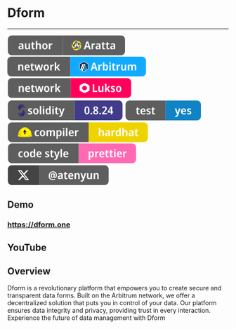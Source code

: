 # Dform
---

![Author Badge](./src/assets/badge/badge-author.svg "Aratta")
<a href="//arbitrum.io">![Arbitrum Badge](./src/assets/badge/badge-arb.svg "Lukso")</a>
<a href="//lukso.network">![Lukso Badge](./src/assets/badge/badge-lukso.svg "Lukso")</a>
![Solidity Badge](./src/assets/badge/badge-solidity.svg "Solidity")
<a href="/test">![Test Badge](./src/assets/badge/badge-test.svg "Test")</a>
![HardHat Badge](./src/assets/badge/badge-hardhat.svg "HardHat")
![Prettier Badge](./src/assets/badge/badge-prettier.svg "HardHat")
<a href="//twitter.com/atenyun">![X Badge](./src/assets/badge/badge-x.svg "HardHat")</a>

## Demo

### https://dform.one

## YouTube


## Overview

Dform is a revolutionary platform that empowers you to create secure and transparent data forms. Built on the Arbitrum network, we offer a decentralized solution that puts you in control of your data. Our platform ensures data integrity and privacy, providing trust in every interaction. Experience the future of data management with Dform
<!-- 
### Benefits of dapp stores

- **More censorship resistance:** Because there is no central authority, it is more difficult for dapp stores to be censored. This means that users can access a wider variety of apps, including those that may be banned from traditional app stores.

- **Greater security:**  Blockchain technology is known for its security. This means that dapp stores are generally more resistant to hacking and other forms of cyberattacks.

- **More user control:** Users have more control over their data in dapp stores. This is because dapp stores typically do not require users to create accounts or provide personal information.

- **Browser:** A list of daaps in the Lukso mobile app.

### Access Control

- Only the owner of the contract which is a member of Lusko community or from Lukso team, can change the dapp status
- Owner and only the manager of the dapp can update the dapp metadata and the new manager

### Motiviation

> On LUKSO, users currently get a free monthly quota of 20.000.000 GAS when creating a Universal Profile through the Universal Profile Browser Extension[1].

### Features

- UP Store:
  - Searchable dapps on LUKSO network.
- UP Store Shield:
  - An browser extension to show the VC on the dapp or in a popup.
- Security:
  - Access control ensures only authorized manager can manage the whitelist.
  - Re-entrancy attacks are prevented using standard security practices.

### Getting Started

```
git clone https://github.com/web3senior/upstore
cd upstore
npm run test
```

➜ Ready on localhost💥

### Deployed Contract (Testnet)

Lukso: verified contract address `0x9Dc207Aa462A6655c5934C953FAecA3595C87e43` [view on explorer](https://explorer.execution.testnet.lukso.network/address/0x9Dc207Aa462A6655c5934C953FAecA3595C87e43?tab=read_contract)


### Deployed Contract (Mainnet)
## Arbitrum
```
0x8634130FF8D3De06121BEF04a25B78557883fe97
```
https://arbiscan.io/address/0x8634130ff8d3de06121bef04a25b78557883fe97

## LUKSO
```
0x6d80FC6430711406494389024174A00fB063A0d5
```

### Contributing

Pull requests are welcome. For major changes, please open an issue first to discuss what you would like to change.

Please make sure to update tests as appropriate.

### Tools
Image to Base64 => https://elmah.io/tools/base64-image-encoder/
Upload to IPFS => https://solidgrant.click/home

### ToDo

- Block the scam projects before openining 

### Reference

 - [1] [Lukso](https://docs.lukso.tech/learn/concepts/#transaction-relay-service:~:text=On%20LUKSO%2C%20users%20currently%20get%20a%20free%20monthly%20quota%20of%2020.000.000%20GAS%20when%20creating%20a%20Universal%20Profile%20through%20the%20Universal%20Profile%20Browser%20Extension.)

## License

Distributed under the [MIT](https://choosealicense.com/licenses/mit/) License.

[Amir Rahimi](https://universallink.me/u/atenyun) - Fullstack blockchain developer
#   p o i n t l e d g e r 
 
 #   p o i n t l a n d 
 
 #   e n d o g i f t 
 
 #   d f o r m 
 
  -->
